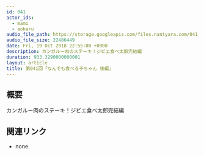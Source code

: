 ```yaml
---
id: 041
actor_ids:
  - mami
  - aoharu
audio_file_path: https://storage.googleapis.com/files.nantyara.com/041.mp3
audio_file_size: 22486449
date: Fri, 19 Oct 2018 22:55:00 +0900
description: カンガルー肉のステーキ！ジビエ食べ太郎完結編
duration: 933.3290000000001
layout: article
title: 第041回「なんでも食べる子ちゃん 後編」
---
```

## 概要

カンガルー肉のステーキ！ジビエ食べ太郎完結編

## 関連リンク

* none

